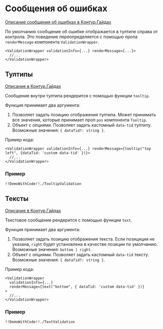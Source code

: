 # Сообщения об ошибках

[Описание сообщения об ошибках в Контур.Гайдах](https://guides.kontur.ru/principles/validation/#Soobscheniya_ob_oshibkah)

По умолчанию сообщение об ошибке отображается в тултипе справа от контрола.
Это поведение переопределяется с помощью пропа `renderMessage` компонента `ValidationWrapper`.

    <ValidationWrapper validationInfo={...} renderMessage={...}>
      //...
    </ValidationWrapper>

## Тултипы

[Описание в Контур.Гайдах](https://guides.kontur.ru/principles/validation/#Tultipi)

Сообщение внутри тултипа рендерится с помощью функции `tooltip`.

Функция принимает два аргумента:

1. Позволяет задать позицию отображения тултипа. Может принимать все значения, которые принимает проп `pos` компонента `Tooltip`.
2. Объект с опциями. Позволяет задать кастомный `data-tid` тултипу. Возможные значения: `{ dataTid?: string }`.

Пример кода:

    <ValidationWrapper validationInfo={...} renderMessage={tooltip("top left", {dataTid: 'custom data-tid' })}>
      //...
    </ValidationWrapper>

### Пример

    !!DemoWithCode!!./TooltipValidation

## Тексты

[Описание в Контур.Гайдах](https://guides.kontur.ru/principles/validation/#Krasnie_teksti_na_stranitse)

Текстовое сообщение рендерится с помощью функции `text`.

Функция принимает два аргумента:

1. Позволяет задать позицию отображения текста. Если позициция не указана, `right` будет установлена в качестве позиции по умолчанию. Возможные значения: `bottom | right`.
2. Объект с опциями. Позволяет задать кастомный `data-tid` тексту. Возможные значения: `{ dataTid?: string }`.

Пример кода:

    <ValidationWrapper
      validationInfo={...}
      renderMessage={text("bottom", { dataTid: 'custom data-tid' })}
    >
      //...
    </ValidationWrapper>

### Пример

    !!DemoWithCode!!./TextValidation
